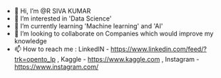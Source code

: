 - 👋 Hi, I’m @R SIVA KUMAR
- 👀 I’m interested in 'Data Science'
- 🌱 I’m currently learning 'Machine learning' and 'AI'
- 💞️ I’m looking to collaborate on Companies which would improve my knowledge 
- 📫 How to reach me : LinkedIN - https://www.linkedin.com/feed/?trk=opento_lp , Kaggle - https://www.kaggle.com , Instagram - https://www.instagram.com/

<!---
SIVAKUMAR1104/SIVAKUMAR1104 is a ✨ special ✨ repository because its `README.md` (this file) appears on your GitHub profile.
You can click the Preview link to take a look at your changes.
--->
